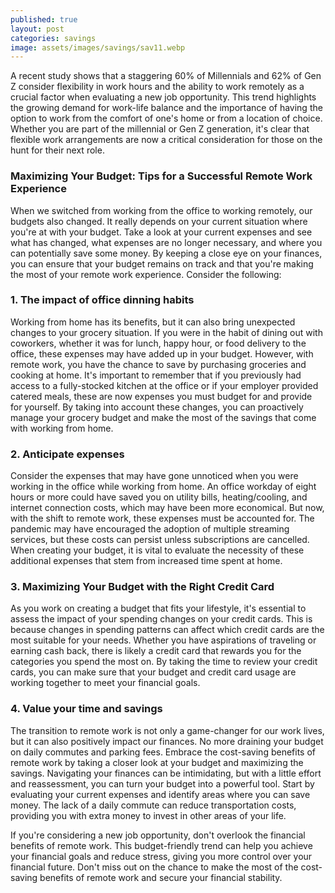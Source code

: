 ```yaml
---
published: true
layout: post
categories: savings
image: assets/images/savings/sav11.webp
---
```


A recent study shows that a staggering 60% of Millennials and 62% of Gen Z consider flexibility in work hours and the ability to work remotely as a crucial factor when evaluating a new job opportunity. This trend highlights the growing demand for work-life balance and the importance of having the option to work from the comfort of one's home or from a location of choice. Whether you are part of the millennial or Gen Z generation, it's clear that flexible work arrangements are now a critical consideration for those on the hunt for their next role.  

### Maximizing Your Budget: Tips for a Successful Remote Work Experience
When we switched from working from the office to working remotely, our budgets also changed. It really depends on your current situation where you're at with your budget. Take a look at your current expenses and see what has changed, what expenses are no longer necessary, and where you can potentially save some money. By keeping a close eye on your finances, you can ensure that your budget remains on track and that you're making the most of your remote work experience. Consider the following:

### 1.	The impact of office dinning habits
Working from home has its benefits, but it can also bring unexpected changes to your grocery situation. If you were in the habit of dining out with coworkers, whether it was for lunch, happy hour, or food delivery to the office, these expenses may have added up in your budget. However, with remote work, you have the chance to save by purchasing groceries and cooking at home. It's important to remember that if you previously had access to a fully-stocked kitchen at the office or if your employer provided catered meals, these are now expenses you must budget for and provide for yourself. By taking into account these changes, you can proactively manage your grocery budget and make the most of the savings that come with working from home.  

### 2.	Anticipate expenses
Consider the expenses that may have gone unnoticed when you were working in the office while working from home. An office workday of eight hours or more could have saved you on utility bills, heating/cooling, and internet connection costs, which may have been more economical. But now, with the shift to remote work, these expenses must be accounted for. The pandemic may have encouraged the adoption of multiple streaming services, but these costs can persist unless subscriptions are cancelled. When creating your budget, it is vital to evaluate the necessity of these additional expenses that stem from increased time spent at home.  

### 3.	Maximizing Your Budget with the Right Credit Card
As you work on creating a budget that fits your lifestyle, it's essential to assess the impact of your spending changes on your credit cards. This is because changes in spending patterns can affect which credit cards are the most suitable for your needs. Whether you have aspirations of traveling or earning cash back, there is likely a credit card that rewards you for the categories you spend the most on. By taking the time to review your credit cards, you can make sure that your budget and credit card usage are working together to meet your financial goals.  

### 4.	Value your time and savings
The transition to remote work is not only a game-changer for our work lives, but it can also positively impact our finances. No more draining your budget on daily commutes and parking fees. Embrace the cost-saving benefits of remote work by taking a closer look at your budget and maximizing the savings. Navigating your finances can be intimidating, but with a little effort and reassessment, you can turn your budget into a powerful tool. Start by evaluating your current expenses and identify areas where you can save money. The lack of a daily commute can reduce transportation costs, providing you with extra money to invest in other areas of your life.  

If you're considering a new job opportunity, don't overlook the financial benefits of remote work. This budget-friendly trend can help you achieve your financial goals and reduce stress, giving you more control over your financial future. Don't miss out on the chance to make the most of the cost-saving benefits of remote work and secure your financial stability.
